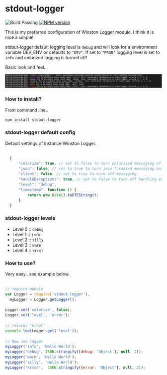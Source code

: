 stdout-logger
====

![Build Passing](https://travis-ci.org/col1985/logger.svg?branch=master)
[![NPM version](https://badge.fury.io/js/stdout-logger.svg)](http://badge.fury.io/js/stdout-logger)

This is my preferred configuration of Winston Logger module. I think it is nice a simple!

stdout-logger default logging level is ```debug``` and will look for a environment variable DEV_ENV or defaults to ```"DEV"```. If set to ```"PROD"``` logging level is set to ```info``` and colorized logging is turned off!  

Basic look and feel... 

![logger_output](https://github.com/col1985/logger/raw/master/logger_output.png)

### How to install?

From command line.. 

```bash
npm install stdout-logger
```

### stdout-logger default config

Default settings of instance Winston Logger.

```javascript

  {
      "colorize": true, // set to false to turn colorized messaging off.
      "json": false, // set to true to turn json formated messaging on.
      "slient": false, // set to true to turn off messaging
      "handleExceptions": true, // set to false to turn off handling exceptions
      "level": "debug", 
      "timestamp": function () {
          return new Date().toUTCString();
      }
  }

```

### stdout-logger levels

+ Level 0 ::  ```debug```
+ Level 1 :: ```info```
+ Level 2 :: ```silly```
+ Level 3 :: ```warn```
+ Level 4 :: ```error```

### How to use?

Very easy.. see example below.

```javascript
    
// require module
var Logger = require('stdout-logger'),
  myLogger = Logger.getLogger();

Logger.set('colorize', false); 
Logger.set('level', 'error');

// returns "error"
console.log(Logger.get('level'));

// Now use logger 
myLogger('info', 'Hello World');
myLogger('debug', JSON.stringify({debug: 'Object'}, null, 2));
myLogger('warn', 'Hello World');
myLogger('silly', 'Hello World');
myLogger('error',  JSON.stringify({error: 'Object'}, null, 2));

```
